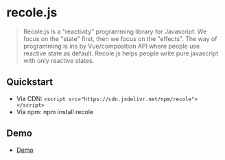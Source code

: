 # recole.js
>  Recole.js is a "reactivity" programming library for Javascript. We focus on the "state" first, then we focus on the "effects". The way of programming is ins by Vue/composition API where people use reactive state as default. Recole.js helps people write pure javascript with only reactive states.
## Quickstart
- Via CDN: `<script src="https://cdn.jsdelivr.net/npm/recole"></script>`
- Via npm: npm install recole
## Demo
- [Demo](https://ethansnow2012.github.io/recole)
